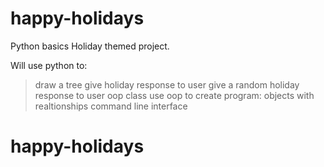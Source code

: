 # happy-holidays
Python basics Holiday themed project. 

Will use python to:

> draw a tree
>give holiday response to user
>give a random holiday response to user
>oop class
use oop to create program:
    objects with realtionships
    command line interface
# happy-holidays
